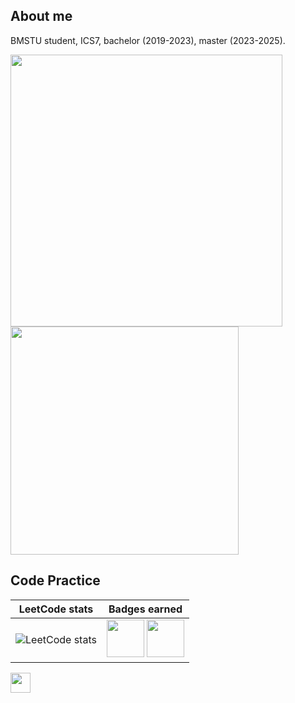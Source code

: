 ## About me

BMSTU student, ICS7, bachelor (2019-2023), master (2023-2025).

<div>
  <td><img src="https://github-readme-stats.vercel.app/api?username=RullDeef&show_icons=true&theme=tokyonight&hide_border=true&layout=compact" width="435px" /></td>
  <td><img src="https://github-readme-stats.vercel.app/api/top-langs/?username=RullDeef&theme=tokyonight&hide_border=true&layout=compact" width="365px" /></td>
</div>

## Code Practice

| LeetCode stats | Badges earned |
| :-: | :-: |
| ![LeetCode stats](https://leetcode-stats-six.vercel.app/api?username=RullDeef&theme=midnight) | <a href="https://leetcode.com/RullDeef/"><img src="https://assets.leetcode.com/static_assets/others/Top_SQL_50.png" width="60px" /></a> <a href="https://leetcode.com/RullDeef/"><img src="https://assets.leetcode.com/static_assets/others/DS_I.png" width="60px"/></a> |

<img src="https://images-wixmp-ed30a86b8c4ca887773594c2.wixmp.com/f/968afb90-ac92-44de-a6d9-bbd220b7fa64/dbjfx9o-f6d84a40-d138-464c-9657-5ae972955cb0.png?token=eyJ0eXAiOiJKV1QiLCJhbGciOiJIUzI1NiJ9.eyJzdWIiOiJ1cm46YXBwOjdlMGQxODg5ODIyNjQzNzNhNWYwZDQxNWVhMGQyNmUwIiwiaXNzIjoidXJuOmFwcDo3ZTBkMTg4OTgyMjY0MzczYTVmMGQ0MTVlYTBkMjZlMCIsIm9iaiI6W1t7InBhdGgiOiJcL2ZcLzk2OGFmYjkwLWFjOTItNDRkZS1hNmQ5LWJiZDIyMGI3ZmE2NFwvZGJqZng5by1mNmQ4NGE0MC1kMTM4LTQ2NGMtOTY1Ny01YWU5NzI5NTVjYjAucG5nIn1dXSwiYXVkIjpbInVybjpzZXJ2aWNlOmZpbGUuZG93bmxvYWQiXX0.E4gjoAZfnwuAV51mDFhPUigwg8pNrF1xL-E9mzYgeL8" width="32px" />
